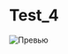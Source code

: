 # Test_4
 
<div align="left">
  <img src="https://drive.google.com/uc?export=view&id=1qDxk4pp0H42LN6EJ7jk2GliczWP_pfbX" alt="Превью">
</div>
